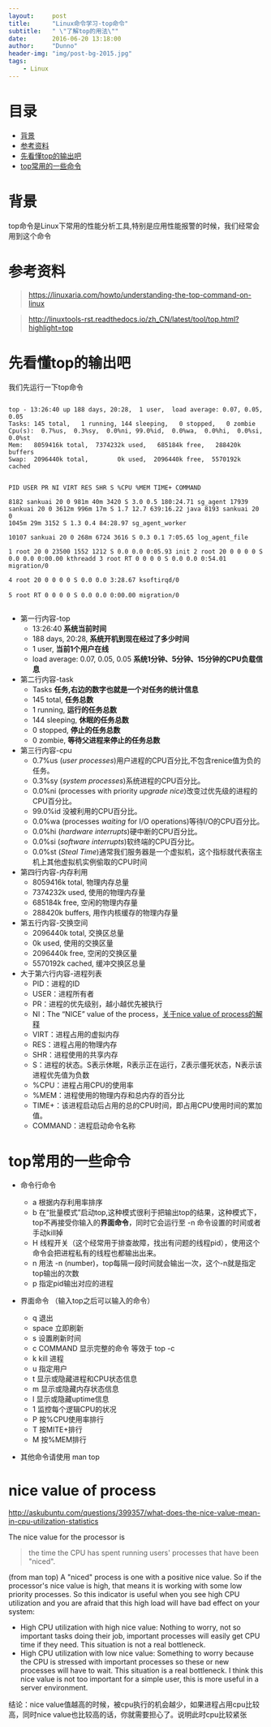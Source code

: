 ```yaml
---
layout:     post
title:      "Linux命令学习-top命令"
subtitle:   " \"了解top的用法\""
date:       2016-06-20 13:18:00
author:     "Dunno"
header-img: "img/post-bg-2015.jpg"
tags:
    - Linux
---
```


# 目录

- <a href="#bj">背景</a>
- <a href="#ckzl">参考资料</a>
- <a href="#xkd">先看懂top的输出吧</a>
- <a href="#tcy">top常用的一些命令</a>


# <a name="bj">背景</a>
<p>top命令是Linux下常用的性能分析工具,特别是应用性能报警的时候，我们经常会用到这个命令</p>

# <a name="ckzl">参考资料</a>
> https://linuxaria.com/howto/understanding-the-top-command-on-linux

> http://linuxtools-rst.readthedocs.io/zh_CN/latest/tool/top.html?highlight=top

# <a name="xkd">先看懂top的输出吧</a>
<p>我们先运行一下top命令</p>
<pre>
<code>
top - 13:26:40 up 188 days, 20:28,  1 user,  load average: 0.07, 0.05, 0.05
Tasks: 145 total,   1 running, 144 sleeping,   0 stopped,   0 zombie
Cpu(s):  0.7%us,  0.3%sy,  0.0%ni, 99.0%id,  0.0%wa,  0.0%hi,  0.0%si,  0.0%st
Mem:   8059416k total,  7374232k used,   685184k free,   288420k buffers
Swap:  2096440k total,        0k used,  2096440k free,  5570192k cached

  PID USER      PR  NI  VIRT  RES  SHR S %CPU %MEM    TIME+  COMMAND     
 8182 sankuai   20   0  981m  40m 3420 S  3.0  0.5 180:24.71 sg_agent 
17939 sankuai   20   0 3612m 996m  17m S  1.7 12.7 639:16.22 java 
 8193 sankuai   20   0 1045m  29m 3152 S  1.3  0.4  84:28.97 sg_agent_worker   
10107 sankuai   20   0  268m 6724 3616 S  0.3  0.1   7:05.65 log_agent_file    
    1 root      20   0 23500 1552 1212 S  0.0  0.0   0:05.93 init 
    2 root      20   0     0    0    0 S  0.0  0.0   0:00.00 kthreadd 
    3 root      RT   0     0    0    0 S  0.0  0.0   0:54.01 migration/0       
    4 root      20   0     0    0    0 S  0.0  0.0   3:28.67 ksoftirqd/0       
    5 root      RT   0     0    0    0 S  0.0  0.0   0:00.00 migration/0
</code>
</pre>


- 第一行内容-top
	- 13:26:40 **系统当前时间**
	- 188 days, 20:28, **系统开机到现在经过了多少时间**
	- 1 user, **当前1个用户在线**
	- load average: 0.07, 0.05, 0.05 **系统1分钟、5分钟、15分钟的CPU负载信息**
- 第二行内容-task
	- Tasks **任务,右边的数字也就是一个对任务的统计信息**
	- 145 total, **任务总数**	
	- 1 running, **运行的任务总数**
	- 144 sleeping, **休眠的任务总数**
	- 0 stopped, **停止的任务总数**
	- 0 zombie, **等待父进程来停止的任务总数**
- 第三行内容-cpu
	- 0.7%us (_user processes_)用户进程的CPU百分比,不包含renice值为负的任务。
	- 0.3%sy (_system processes_)系统进程的CPU百分比。
	- 0.0%ni (processes with priority _upgrade nice_)改变过优先级的进程的CPU百分比。
	- 99.0%id 没被利用的CPU百分比。
	- 0.0%wa (processes _waiting_ for I/O operations)等待I/O的CPU百分比。
	- 0.0%hi (_hardware interrupts_)硬中断的CPU百分比。
	- 0.0%si (_software interrupts_)软终端的CPU百分比。
	- 0.0%st (_Steal Time_)通常我们服务器是一个虚拟机，这个指标就代表宿主机上其他虚拟机实例偷取的CPU时间
- 第四行内容-内存利用	
	- 8059416k total, 物理内存总量
	- 7374232k used, 使用的物理内存量
	- 685184k free, 空闲的物理内存量
	- 288420k buffers, 用作内核缓存的物理内存量
- 第五行内容-交换空间
	- 2096440k total, 交换区总量
	- 0k used, 使用的交换区量
	- 2096440k free, 空闲的交换区量
	- 5570192k cached, 缓冲交换区总量
- 大于第六行内容-进程列表
	- PID：进程的ID
	- USER：进程所有者
	- PR：进程的优先级别，越小越优先被执行
	- NI：The “NICE” value of the process，<a href="#niv">关于nice value of process的解释</a>
	- VIRT：进程占用的虚拟内存
	- RES：进程占用的物理内存
	- SHR：进程使用的共享内存
	- S：进程的状态。S表示休眠，R表示正在运行，Z表示僵死状态，N表示该进程优先值为负数
	- %CPU：进程占用CPU的使用率
	- %MEM：进程使用的物理内存和总内存的百分比
	- TIME+：该进程启动后占用的总的CPU时间，即占用CPU使用时间的累加值。
	- COMMAND：进程启动命令名称

# <a name="tcy">top常用的一些命令</a>
	
- 命令行命令
	- a 根据内存利用率排序
	- b 在“批量模式”启动top,这种模式很利于把输出top的结果，这种模式下，top不再接受你输入的**界面命令**，同时它会运行至 -n 命令设置的时间或者手动kill掉 	
	- H 线程开关（这个经常用于排查故障，找出有问题的线程pid），使用这个命令会把进程私有的线程也都输出出来。
	- n 用法 -n (number)，top每隔一段时间就会输出一次，这个-n就是指定top输出的次数
	- p 指定pid输出对应的进程
- 界面命令 （输入top之后可以输入的命令）	
	- q 退出
	- space 立即刷新
	- s 设置刷新时间
	- c COMMAND 显示完整的命令 等效于 top -c
	- k kill 进程
	- u 指定用户
	- t 显示或隐藏进程和CPU状态信息
	- m 显示或隐藏内存状态信息
	- l 显示或隐藏uptime信息
	- 1 监控每个逻辑CPU的状况
	- P 按%CPU使用率排行
	- T 按MITE+排行
	- M 按%MEM排行
	
- 其他命令请使用 man top	


# <a name="niv">nice value of process</a>

http://askubuntu.com/questions/399357/what-does-the-nice-value-mean-in-cpu-utilization-statistics

The nice value for the processor is

> the time the CPU has spent running users' processes that have been "niced".

(from man top) A "niced" process is one with a positive nice value. So if the processor's nice value is high, that means it is working with some low priority processes. So this indicator is useful when you see high CPU utilization and you are afraid that this high load will have bad effect on your system:

- High CPU utilization with high nice value: Nothing to worry, not so important tasks doing their job, important processes will easily get CPU time if they need. This situation is not a real bottleneck.
- High CPU utilization with low nice value: Something to worry because the CPU is stressed with important processes so these or new processes will have to wait. This situation is a real bottleneck.
I think this nice value is not too important for a simple user, this is more useful in a server environment.

结论：nice value值越高的时候，被cpu执行的机会越少，如果进程占用cpu比较高，同时nice value也比较高的话，你就需要担心了。说明此时cpu比较紧张









 